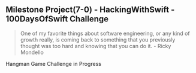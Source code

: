 ## Milestone Project(7-0) - HackingWithSwift - 100DaysOfSwift Challenge

>  One of my favorite things about software engineering, or any kind of growth really, is coming back to something that you previously thought was too hard and knowing that you can do it. - Ricky Mondello

Hangman Game Challenge in Progress
